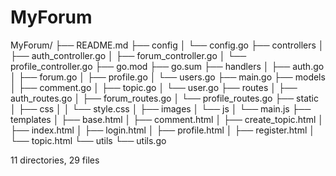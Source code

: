 # MyForum
MyForum/
├── README.md
├── config
│   └── config.go
├── controllers
│   ├── auth_controller.go
│   ├── forum_controller.go
│   └── profile_controller.go
├── go.mod
├── go.sum
├── handlers
│   ├── auth.go
│   ├── forum.go
│   ├── profile.go
│   └── users.go
├── main.go
├── models
│   ├── comment.go
│   ├── topic.go
│   └── user.go
├── routes
│   ├── auth_routes.go
│   ├── forum_routes.go
│   └── profile_routes.go
├── static
│   ├── css
│   │   └── style.css
│   ├── images
│   └── js
│       └── main.js
├── templates
│   ├── base.html
│   ├── comment.html
│   ├── create_topic.html
│   ├── index.html
│   ├── login.html
│   ├── profile.html
│   ├── register.html
│   └── topic.html
└── utils
    └── utils.go

11 directories, 29 files
